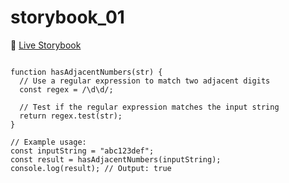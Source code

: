 # storybook_01

🚀 [Live Storybook](https://6346c29f12cb3212588eb719-kysdmcdpcq.chromatic.com/?path=/story/card01--regular)

```

function hasAdjacentNumbers(str) {
  // Use a regular expression to match two adjacent digits
  const regex = /\d\d/;
  
  // Test if the regular expression matches the input string
  return regex.test(str);
}

// Example usage:
const inputString = "abc123def";
const result = hasAdjacentNumbers(inputString);
console.log(result); // Output: true




```
